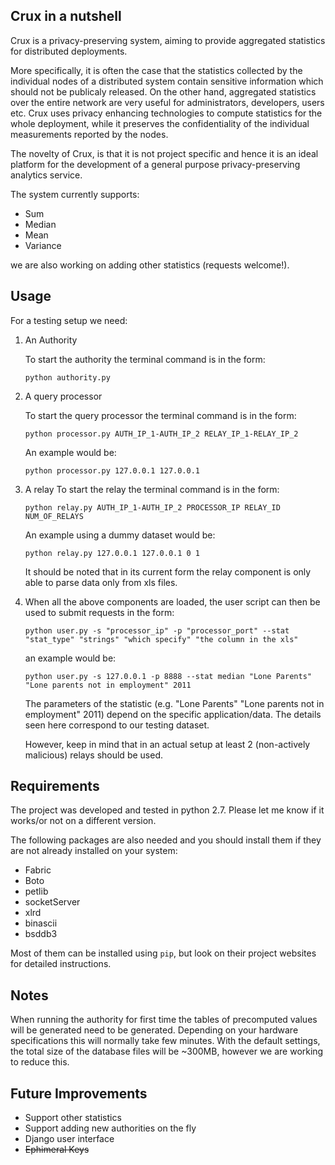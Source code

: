 
## Crux in a nutshell

Crux is a privacy-preserving system, aiming to provide aggregated statistics for distributed deployments.

More specifically, it is often the case that the statistics collected by the individual nodes of a distributed system contain sensitive information which should not be publicaly released.
On the other hand, aggregated statistics over the entire network are very useful for administrators, developers, users etc. Crux uses privacy enhancing technologies to compute statistics
for the whole deployment, while it preserves the confidentiality of the individual measurements reported by the nodes.

The novelty of Crux, is that it is not project specific and hence it is an ideal platform for the development of a general purpose privacy-preserving analytics service.


The system currently supports:
* Sum
* Median
* Mean
* Variance

we are also working on adding other statistics (requests welcome!).


## Usage

For a testing setup we need:



1. An Authority


	To start the authority the terminal command is in the form:

	`python authority.py`





2. A query processor

	To start the query processor the terminal command is in the form:

	`python processor.py AUTH_IP_1-AUTH_IP_2 RELAY_IP_1-RELAY_IP_2`


	An example would be:

	`python processor.py 127.0.0.1 127.0.0.1`



3. A relay
	To start the relay the terminal command is in the form:

	`python relay.py AUTH_IP_1-AUTH_IP_2 PROCESSOR_IP RELAY_ID NUM_OF_RELAYS`




	An example using a dummy dataset would be:

	`python relay.py 127.0.0.1 127.0.0.1 0 1`


	It should be noted that in its current form the relay component is only able to parse data only from xls files.


4. When all the above components are loaded, the user script can then be used to submit requests in the form:

	`python user.py -s "processor_ip" -p "processor_port" --stat "stat_type" "strings" "which specify" "the column in the xls"`

	an example would be:

	`python user.py -s 127.0.0.1 -p 8888 --stat median "Lone Parents" "Lone parents not in employment" 2011`


	The parameters of the statistic (e.g. "Lone Parents" "Lone parents not in employment" 2011) depend on the specific application/data. The details seen here correspond to our testing dataset.

	However, keep in mind that in an actual setup at least 2 (non-actively malicious) relays should be used.


## Requirements
The project was developed and tested in python 2.7. Please let me know if it works/or not on a different version.

The following packages are also needed and you should install them if they are not already installed on your system:

* Fabric
* Boto
* petlib
* socketServer
* xlrd
* binascii
* bsddb3

Most of them can be installed using `pip`, but look on their project websites for detailed instructions.


## Notes

When running the authority for first time the tables of precomputed values will be generated need to be generated. Depending on your hardware specifications this will normally take few minutes. With the default settings, the total size of the database files will be ~300MB, however we are working to reduce this.



## Future Improvements

* Support other statistics
* Support adding new authorities on the fly
* Django user interface
* ~~Ephimeral Keys~~

